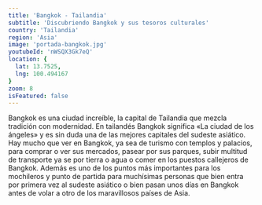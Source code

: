 ```yaml
---
title: 'Bangkok - Tailandia'
subtitle: 'Discubriendo Bangkok y sus tesoros culturales'
country: 'Tailandia'
region: 'Asia'
image: 'portada-bangkok.jpg'
youtubeId: 'nWSQX3Gk7eQ'
location: {
  lat: 13.7525,
  lng: 100.494167
}
zoom: 8
isFeatured: false
---
```


Bangkok es una ciudad increíble, la capital de Tailandia que mezcla tradición con modernidad. En tailandés Bangkok significa «La ciudad de los ángeles» y es sin duda una de las mejores capitales del sudeste asiático. Hay mucho que ver en Bangkok, ya sea de turismo con templos y palacios, para comprar o ver sus mercados, pasear por sus parques, subir multitud de transporte ya se por tierra o agua o comer en los puestos callejeros de Bangkok. Además es uno de los puntos más importantes para los mochileros y punto de partida para muchísimas personas que bien entra por primera vez al sudeste asiático o bien pasan unos días en Bangkok antes de volar a otro de los maravillosos países de Asia.